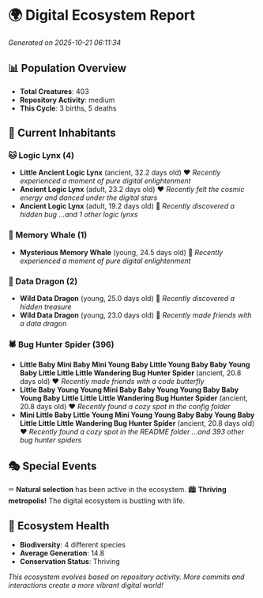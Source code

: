# 🌍 Digital Ecosystem Report
*Generated on 2025-10-21 06:11:34*

## 📊 Population Overview
- **Total Creatures**: 403
- **Repository Activity**: medium
- **This Cycle**: 3 births, 5 deaths

## 👥 Current Inhabitants

### 🐱 Logic Lynx (4)
- **Little Ancient Logic Lynx** (ancient, 32.2 days old) ❤️
  *Recently experienced a moment of pure digital enlightenment*
- **Ancient Logic Lynx** (adult, 23.2 days old) ❤️
  *Recently felt the cosmic energy and danced under the digital stars*
- **Ancient Logic Lynx** (adult, 19.2 days old) 💛
  *Recently discovered a hidden bug*
  *...and 1 other logic lynxs*

### 🐋 Memory Whale (1)
- **Mysterious Memory Whale** (young, 24.5 days old) 💛
  *Recently experienced a moment of pure digital enlightenment*

### 🐉 Data Dragon (2)
- **Wild Data Dragon** (young, 25.0 days old) 💚
  *Recently discovered a hidden treasure*
- **Wild Data Dragon** (young, 23.0 days old) 💛
  *Recently made friends with a data dragon*

### 🕷️ Bug Hunter Spider (396)
- **Little Baby Mini Baby Mini Young Baby Little Young Baby Baby Young Baby Little Little Little Wandering Bug Hunter Spider** (ancient, 20.8 days old) ❤️
  *Recently made friends with a code butterfly*
- **Little Baby Young Young Mini Baby Baby Young Young Baby Baby Young Baby Little Little Little Wandering Bug Hunter Spider** (ancient, 20.8 days old) ❤️
  *Recently found a cozy spot in the config folder*
- **Mini Little Baby Little Young Mini Young Young Baby Baby Young Baby Little Little Little Wandering Bug Hunter Spider** (ancient, 20.8 days old) ❤️
  *Recently found a cozy spot in the README folder*
  *...and 393 other bug hunter spiders*

## 🎭 Special Events

⚰️ **Natural selection** has been active in the ecosystem.
🏙️ **Thriving metropolis!** The digital ecosystem is bustling with life.

## 🔬 Ecosystem Health
- **Biodiversity**: 4 different species
- **Average Generation**: 14.8
- **Conservation Status**: Thriving

*This ecosystem evolves based on repository activity. More commits and interactions create a more vibrant digital world!*